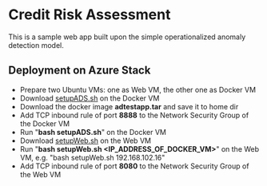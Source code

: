 # Credit Risk Assessment
This is a sample web app built upon the simple operationalized anomaly detection model.

## Deployment on Azure Stack
+ Prepare two Ubuntu VMs: one as Web VM, the other one as Docker VM
+ Download [setupADS.sh](https://github.com/yingqunpku/azure-stack-anomaly-detection/raw/master/CRA/setupADS.sh) on the Docker VM
+ Download the docker image **adtestapp.tar** and save it to home dir
+ Add TCP inbound rule of port **8888** to the Network Security Group of the Docker VM
+ Run "**bash setupADS.sh**" on the Docker VM
+ Download [setupWeb.sh](https://github.com/yingqunpku/azure-stack-anomaly-detection/raw/master/CRA/setupWeb.sh) on the Web VM
+ Run "**bash setupWeb.sh <IP_ADDRESS_OF_DOCKER_VM>**" on the Web VM, e.g. "bash setupWeb.sh 192.168.102.16"
+ Add TCP inbound rule of port **8080** to the Network Security Group of the Web VM

